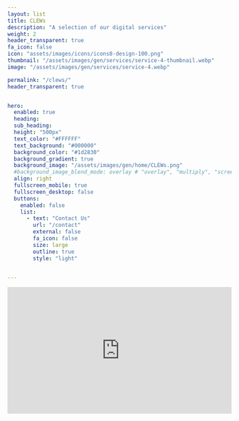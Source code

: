 ```yaml
---
layout: list
title: CLEWs
description: "A selection of our digital services"
weight: 2
header_transparent: true
fa_icon: false
icon: "assets/images/icons/icons8-design-100.png"
thumbnail: "/assets/images/gen/services/service-4-thumbnail.webp"
image: "/assets/images/gen/services/service-4.webp"

permalink: "/clews/"
header_transparent: true


hero:
  enabled: true
  heading: 
  sub_heading: 
  height: "500px"
  text_color: "#FFFFFF"
  text_background: "#000000" 
  background_color: "#1d2830"
  background_gradient: true
  background_image: "/assets/images/gen/home/CLEWs.png"
  #background_image_blend_mode: overlay # "overlay", "multiply", "screen"
  align: right
  fullscreen_mobile: true
  fullscreen_desktop: false
  buttons:
    enabled: false
    list:
      - text: "Contact Us"
        url: "/contact"
        external: false
        fa_icon: false
        size: large
        outline: true
        style: "light"


---
```

<!-- NOW YOUR PAGE CONTENT STARTS -->

<div class="section">
  <div class="container text-center">
    <div class="video-wrapper" style="position:relative;padding-bottom:56.25%;height:0;overflow:hidden;">
      <iframe 
        src="https://www.youtube.com/embed/k9E6mBZzOs8?si=Q9ZUF-GdleBfy8Dr" title="YouTube video player" 
        frameborder="0" 
        allow="accelerometer; autoplay; clipboard-write; encrypted-media; gyroscope; picture-in-picture" 
        allowfullscreen
        style="position:absolute;top:0;left:0;width:100%;height:100%;">
      </iframe>
    </div>
  </div>
</div>